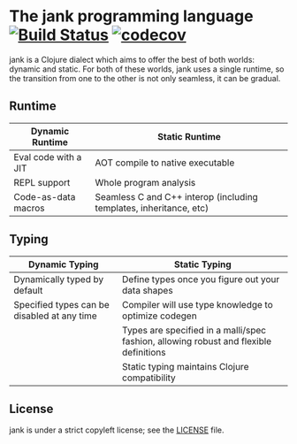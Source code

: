 # The jank programming language [![Build Status](https://app.travis-ci.com/jeaye/jank.svg?branch=main)](https://travis-ci.org/jeaye/jank) [![codecov](https://codecov.io/gh/jeaye/jank/branch/main/graph/badge.svg)](https://codecov.io/gh/jeaye/jank)

jank is a Clojure dialect which aims to offer the best of both worlds: dynamic
and static. For both of these worlds, jank uses a single runtime, so the
transition from one to the other is not only seamless, it can be gradual.

## Runtime
| Dynamic Runtime      | Static Runtime                                                     |
|----------------------|--------------------------------------------------------------------|
| Eval code with a JIT | AOT compile to native executable                                   |
| REPL support         | Whole program analysis                                             |
| Code-as-data macros  | Seamless C and C++ interop (including templates, inheritance, etc) |

## Typing
| Dynamic Typing                              | Static Typing                                                                         |
|---------------------------------------------|---------------------------------------------------------------------------------------|
| Dynamically typed by default                | Define types once you figure out your data shapes                                     |
| Specified types can be disabled at any time | Compiler will use type knowledge to optimize codegen                                  |
|                                             | Types are specified in a malli/spec fashion, allowing robust and flexible definitions |
|                                             | Static typing maintains Clojure compatibility                                         |

## License
jank is under a strict copyleft license; see the
[LICENSE](https://github.com/jeaye/jank/blob/main/LICENSE) file.
